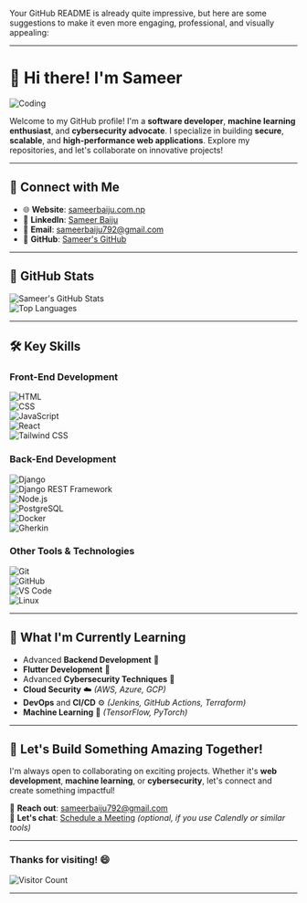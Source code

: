 Your GitHub README is already quite impressive, but here are some suggestions to make it even more engaging, professional, and visually appealing:

---

# 👋 Hi there! I'm Sameer

![Coding](https://raw.githubusercontent.com/gist/Prince-Shivaram/106aa0f37f016eda7ec65de5acb90471/raw/760aff1fe331f8a445d4573aa88fd2ec16e72b83/My-work.gif)

Welcome to my GitHub profile! I'm a **software developer**, **machine learning enthusiast**, and **cybersecurity advocate**. I specialize in building **secure**, **scalable**, and **high-performance web applications**. Explore my repositories, and let's collaborate on innovative projects!

---

## 🔗 Connect with Me

- 🌐 **Website**: [sameerbaiju.com.np](https://sameerbaiju.com.np)  
- 💼 **LinkedIn**: [Sameer Baiju](https://www.linkedin.com/in/sameer-baiju-7a3054240/)  
- 📧 **Email**: [sameerbaiju792@gmail.com](mailto:sameerbaiju792@gmail.com)  
- 🐙 **GitHub**: [Sameer's GitHub](https://github.com/sameer266)  
---

## 🌟 GitHub Stats

![Sameer's GitHub Stats](https://github-readme-stats.vercel.app/api?username=sameer266&show_icons=true&theme=radical&hide_border=true&include_all_commits=true)  
![Top Languages](https://github-readme-stats.vercel.app/api/top-langs/?username=sameer266&layout=compact&theme=radical&hide_border=true)  

---

## 🛠️ Key Skills

### **Front-End Development**  
![HTML](https://img.shields.io/badge/HTML-%23E34F26.svg?&style=flat-square&logo=html5&logoColor=white)  
![CSS](https://img.shields.io/badge/CSS-%231572B6.svg?&style=flat-square&logo=css3&logoColor=white)  
![JavaScript](https://img.shields.io/badge/JavaScript-%23F7DF1E.svg?&style=flat-square&logo=javascript&logoColor=black)  
![React](https://img.shields.io/badge/React-%2361DAFB.svg?&style=flat-square&logo=react&logoColor=black)  
![Tailwind CSS](https://img.shields.io/badge/TailwindCSS-%2338B2AC.svg?&style=flat-square&logo=tailwind-css&logoColor=white)  

### **Back-End Development**  
![Django](https://img.shields.io/badge/Django-%23092E20.svg?&style=flat-square&logo=django&logoColor=white)  
![Django REST Framework](https://img.shields.io/badge/DRF-%23EF4035.svg?&style=flat-square&logo=django&logoColor=white)  
![Node.js](https://img.shields.io/badge/Node.js-%23339933.svg?&style=flat-square&logo=node.js&logoColor=white)  
![PostgreSQL](https://img.shields.io/badge/PostgreSQL-%23336791.svg?&style=flat-square&logo=postgresql&logoColor=white)  
![Docker](https://img.shields.io/badge/Docker-%232496ED.svg?&style=flat-square&logo=docker&logoColor=white)  
![Gherkin](https://img.shields.io/badge/Gherkin-%2338B2AC.svg?&style=flat-square&logo=cucumber&logoColor=white)  

### **Other Tools & Technologies**  
![Git](https://img.shields.io/badge/Git-%23F05032.svg?&style=flat-square&logo=git&logoColor=white)  
![GitHub](https://img.shields.io/badge/GitHub-%23181717.svg?&style=flat-square&logo=github&logoColor=white)  
![VS Code](https://img.shields.io/badge/VS%20Code-%23007ACC.svg?&style=flat-square&logo=visual-studio-code&logoColor=white)  
![Linux](https://img.shields.io/badge/Linux-%23FCC624.svg?&style=flat-square&logo=linux&logoColor=black)  

---

## 🌱 What I'm Currently Learning

- Advanced **Backend Development** 🔧  
- **Flutter Development** 📱  
- Advanced **Cybersecurity Techniques** 🔐  
- **Cloud Security** ☁️ *(AWS, Azure, GCP)*  
- **DevOps** and **CI/CD** ⚙️ *(Jenkins, GitHub Actions, Terraform)*  
- **Machine Learning** 🤖 *(TensorFlow, PyTorch)*  

---

## 🚀 Let's Build Something Amazing Together!

I'm always open to collaborating on exciting projects. Whether it's **web development**, **machine learning**, or **cybersecurity**, let's connect and create something impactful!  

📧 **Reach out**: [sameerbaiju792@gmail.com](mailto:sameerbaiju792@gmail.com)  
💬 **Let's chat**: [Schedule a Meeting](https://calendly.com/sameerbaiju) *(optional, if you use Calendly or similar tools)*  

---

### Thanks for visiting! 😄  
![Visitor Count](https://visitor-badge.laobi.icu/badge?page_id=sameer266.sameer266)  

---
